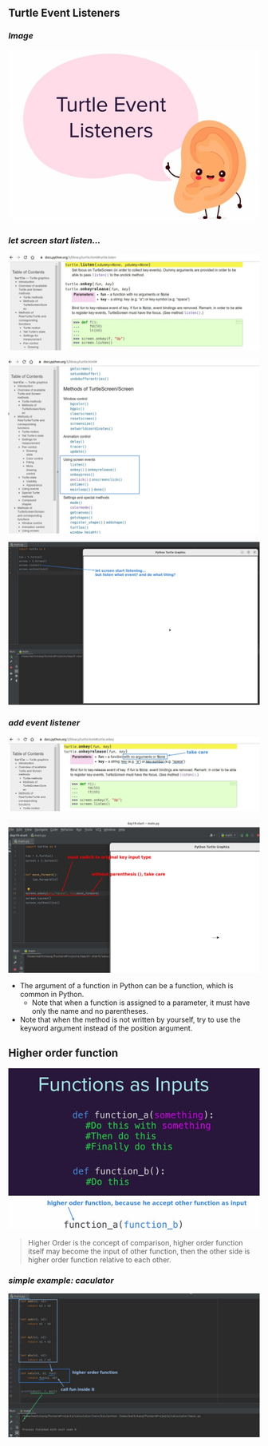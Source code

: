## **Turtle Event Listeners**

### _Image_

![Alt image of turtle event listeners](pic/01.jpg)

### _let screen start listen..._

![Alt doc of listen](pic/02.jpg)

![Alt section of using screen events](pic/03.jpg)

![Alt screen start listen... then...?](pic/04.jpg)

### _add event listener_

![Alt doc of onkey (event listener)](pic/05.jpg)

![Alt codes onkey](pic/06.jpg)

- The argument of a function in Python can be a function, which is common in Python.
  - Note that when a function is assigned to a parameter, it must have only the name and no parentheses.
- Note that when the method is not written by yourself, try to use the keyword argument instead of the position argument.

## **Higher order function**

![Alt concept of higher order function](pic/07.jpg)

> Higher Order is the concept of comparison, higher order function itself may become the input of other function, then the other side is higher order function relative to each other.

### _simple example: caculator_

![Alt use higher order function into calculator](pic/08.jpg)
